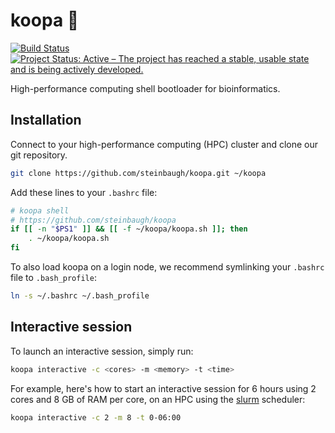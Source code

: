# koopa 🐢

[![Build Status](https://travis-ci.org/steinbaugh/koopa.svg?branch=master)](https://travis-ci.org/steinbaugh/koopa)
[![Project Status: Active – The project has reached a stable, usable state and is being actively developed.](http://www.repostatus.org/badges/latest/active.svg)](http://www.repostatus.org/#active)

High-performance computing shell bootloader for bioinformatics.


## Installation

Connect to your high-performance computing (HPC) cluster and clone our git repository.

```bash
git clone https://github.com/steinbaugh/koopa.git ~/koopa
```

Add these lines to your `.bashrc` file:

```bash
# koopa shell
# https://github.com/steinbaugh/koopa
if [[ -n "$PS1" ]] && [[ -f ~/koopa/koopa.sh ]]; then
    . ~/koopa/koopa.sh
fi
```

To also load koopa on a login node, we recommend symlinking your `.bashrc` file to `.bash_profile`:

```bash
ln -s ~/.bashrc ~/.bash_profile
```


## Interactive session

To launch an interactive session, simply run:

```bash
koopa interactive -c <cores> -m <memory> -t <time>
```

For example, here's how to start an interactive session for 6 hours using 2 cores and 8 GB of RAM per core, on an HPC using the [slurm] scheduler:

```bash
koopa interactive -c 2 -m 8 -t 0-06:00
```


[slurm]: https://slurm.schedmd.com
